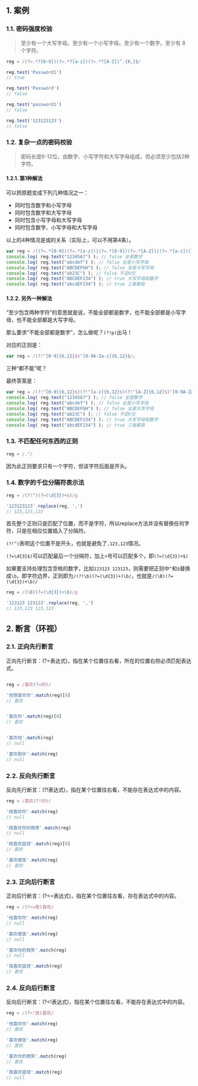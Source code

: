## 1. 案例


### 1.1. 密码强度校验

>至少有一个大写字母。至少有一个小写字母。至少有一个数字。至少有 8 个字符。

```js
reg = /(?=.*?[0-9])(?=.*?[a-z])(?=.*?[A-Z])^.{8,}$/

reg.test('Password1')
// true

reg.test('Password')
// false

reg.test('password1')
// false

reg.test('123123123')
// false
```

### 1.2. 复杂一点的密码校验

>密码长度6-12位，由数字、小写字符和大写字母组成，但必须至少包括2种字符。

#### 1.2.1. 第1种解法

可以把原题变成下列几种情况之一：

- 同时包含数字和小写字母
- 同时包含数字和大写字母
- 同时包含小写字母和大写字母
- 同时包含数字、小写字母和大写字母

以上的4种情况是或的关系（实际上，可以不用第4条）。


```js
var reg = /((?=.*[0-9])(?=.*[a-z])|(?=.*[0-9])(?=.*[A-Z])|(?=.*[a-z])(?=.*[A-Z]))^[0-9A-Za-z]{6,12}$/;
console.log( reg.test("1234567") ); // false 全是数字
console.log( reg.test("abcdef") ); // false 全是小写字母
console.log( reg.test("ABCDEFGH") ); // false 全是大写字母
console.log( reg.test("ab23C") ); // false 不足6位
console.log( reg.test("ABCDEF234") ); // true 大写字母和数字
console.log( reg.test("abcdEF234") ); // true 三者都有
```


#### 1.2.2. 另外一种解法

“至少包含两种字符”的意思就是说，不能全部都是数字，也不能全部都是小写字母，也不能全部都是大写字母。

那么要求“不能全部都是数字”，怎么做呢？`(?!p)`出马！

对应的正则是：


```js
var reg = /(?!^[0-9]{6,12}$)^[0-9A-Za-z]{6,12}$/;
```


三种“都不能”呢？

最终答案是：


```js
var reg = /(?!^[0-9]{6,12}$)(?!^[a-z]{6,12}$)(?!^[A-Z]{6,12}$)^[0-9A-Za-z]{6,12}$/;
console.log( reg.test("1234567") ); // false 全是数字
console.log( reg.test("abcdef") ); // false 全是小写字母
console.log( reg.test("ABCDEFGH") ); // false 全是大写字母
console.log( reg.test("ab23C") ); // false 不足6位
console.log( reg.test("ABCDEF234") ); // true 大写字母和数字
console.log( reg.test("abcdEF234") ); // true 三者都有
```


### 1.3. 不匹配任何东西的正则

```js
reg = /.^/
```

因为此正则要求只有一个字符，但该字符后面是开头。

### 1.4. 数字的千位分隔符表示法


```js
reg = /(?!^)(?=(\d{3})+$)/g

'123123123'.replace(reg, ',')
// 123,123,123
```

首先整个正则只是匹配了位置，而不是字符，所以replace方法并没有替换任何字符，只是在相应位置插入了分隔符。

`(?!^)`表明这个位置不是开头，也就是避免了`,123,123`情况。

`(?=\d{3}$)`可以匹配最后一个分隔符，加上`+`号可以匹配多个，即`(?=(\d{3})+$)`


如果要支持处理包含空格的数字，比如`123123 123123`，则需要把正则中`^`和`$`替换成`\b`，即字符边界，正则即为`/(?!\b)(?=(\d{3})+)\b/`，也就是`/(\B)(?=(\d{3})+\b)/`


```js
reg = /(\B)(?=(\d{3})+\b)/g

'123123 123123'.replace(reg, ',')
// 123,123 123,123
```

## 2. 断言（环视）

### 2.1. 正向先行断言

正向先行断言：(?=表达式)，指在某个位置往右看，所在的位置右侧必须匹配表达式。




```js

reg = /喜欢(?=你)/

'他很喜欢你'.match(reg)[0]
// 喜欢


'喜欢你'.match(reg)[0]
// 喜欢


'喜欢他'.match(reg)
// null

'喜欢跑步'.match(reg)
// null
```


### 2.2. 反向先行断言

反向先行断言：(?!表达式)，指在某个位置往右看，不能存在表达式中的内容。

```js
reg = /喜欢(?!你)/

'她喜欢你'.match(reg)
// null

'她喜欢你的微笑'.match(reg)
// null

'她喜欢篮球'.match(reg)[0]
// 喜欢

'喜欢做饭'.match(reg)
// 喜欢
```

### 2.3. 正向后行断言

正向后行断言：(?<=表达式)，指在某个位置往左看，存在表达式中的内容。


```js
reg = /(?<=我)喜欢/

'他喜欢你'.match(reg)
// null

'喜欢做饭'.match(reg)
// null

'喜欢你的微笑'.match(reg)
// null

'我喜欢篮球'.match(reg)
// 喜欢
```

### 2.4. 反向后行断言

反向后行断言：(?<!表达式)，指在某个位置往左看，不能存在表达式中的内容。


```js
reg = /(?<!我)喜欢/

'他喜欢你'.match(reg)
// 喜欢

'喜欢做饭'.match(reg)
// 喜欢

'喜欢你的微笑'.match(reg)
// 喜欢

'我喜欢篮球'.match(reg)
// null
```